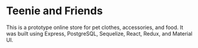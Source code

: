 # Teenie and Friends
This is a prototype online store for pet clothes, accessories, and food.  It was built using Express, PostgreSQL, Sequelize, React, Redux, and Material UI.
